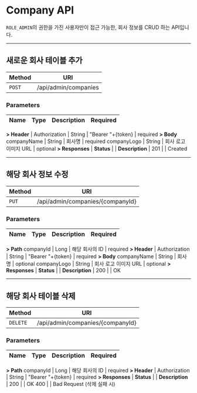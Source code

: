 # Company API

`ROLE_ADMIN`의 권한을 가진 사용자만이 접근 가능한, 회사 정보를 CRUD 하는 API입니다.


---
## 새로운 회사 테이블 추가

| Method | URI
|--|--|
| `POST` | /api/admin/companies

### Parameters

| Name | Type |  Description  | Required
|-|-|-|-|
**> Header**
| Authorization | String | "Bearer  "+{token} | required
**> Body**
companyName | String | 회사명 | required
companyLogo | String | 회사 로고 이미지 URL | optional
**> Responses**
| **Status** | | **Description** |
201 | | Created


---
## 해당 회사 정보 수정

| Method | URI
|--|--|
| `PUT` | /api/admin/companies/{companyId}


### Parameters

| Name | Type |  Description  | Required
|-|-|-|-|
**> Path**
companyId | Long | 해당 회사의 ID | required
**> Header**
| Authorization | String | "Bearer  "+{token} | required
**> Body**
companyName | String | 회사명 | optional
companyLogo | String | 회사 로고 이미지 URL | optional
**> Responses**
| **Status** | | **Description** |
200 | | OK


---
## 해당 회사 테이블 삭제

| Method | URI
|--|--|
| `DELETE` | /api/admin/companies/{companyId}


### Parameters

| Name | Type |  Description  | Required
|-|-|-|-|
**> Path**
companyId | Long | 해당 회사의 ID | required
**> Header**
| Authorization | String | "Bearer  "+{token} | required
**> Responses**
| **Status** | | **Description** |
200 | | OK
400 | | Bad Request (삭제 실패 시)